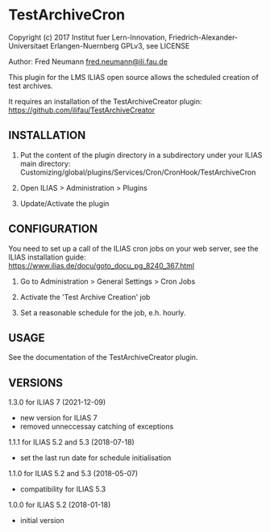 # TestArchiveCron

Copyright (c) 2017 Institut fuer Lern-Innovation, Friedrich-Alexander-Universitaet Erlangen-Nuernberg
GPLv3, see LICENSE

Author: Fred Neumann <fred.neumann@ili.fau.de>


This plugin for the LMS ILIAS open source allows the scheduled creation of test archives.

It requires an installation of the TestArchiveCreator plugin:
https://github.com/ilifau/TestArchiveCreator


INSTALLATION
------------
1. Put the content of the plugin directory in a subdirectory under your ILIAS main directory:
Customizing/global/plugins/Services/Cron/CronHook/TestArchiveCron

2. Open ILIAS > Administration > Plugins

3. Update/Activate the plugin


CONFIGURATION
-------------

You need to set up a call of the ILIAS cron jobs on your web server, see the ILIAS installation guide:
https://www.ilias.de/docu/goto_docu_pg_8240_367.html

1. Go to Administration > General Settings > Cron Jobs

2. Activate the 'Test Archive Creation' job

3. Set a reasonable schedule for the job, e.h. hourly.


USAGE
-----

See the documentation of the TestArchiveCreator plugin.


VERSIONS
--------

1.3.0 for ILIAS 7 (2021-12-09)
- new version for ILIAS 7
- removed unneccessay catching of exceptions

1.1.1 for ILIAS 5.2 and 5.3 (2018-07-18)
- set the last run date for schedule initialisation

1.1.0 for ILIAS 5.2 and 5.3 (2018-05-07)
- compatibility for ILIAS 5.3

1.0.0 for ILIAS 5.2 (2018-01-18)
- initial version

